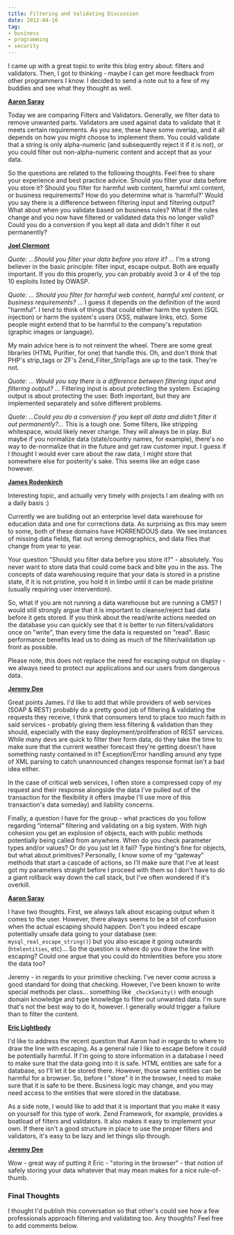 ```yaml
---
title: Filtering and Validating Discussion
date: 2012-04-10
tag:
- business
- programming
- security
---
```

I came up with a great topic to write this blog entry about: filters and validators.  Then, I got to thinking - maybe I can get more feedback from other programmers I know.  I decided to send a note out to a few of my buddies and see what they thought as well.  

<!--more-->

**[Aaron Saray](http://aaronsaray.com)**

Today we are comparing Filters and Validators.  Generally, we filter data to remove unwanted parts.  Validators are used against data to validate that it meets certain requirements.  As you see, these have some overlap, and it all depends on how you might choose to implement them. You could validate that a string is only alpha-numeric (and subsequently reject it if it is not), or you could filter out non-alpha-numeric content and accept that as your data.

So the questions are related to the following thoughts.  Feel free to share your experience and best practice advice.  Should you filter your data before you store it?  Should you filter for harmful web content, harmful xml content, or business requirements?  How do you determine what is 'harmful?'  Would you say there is a difference between filtering input and filtering output?  What about when you validate based on business rules?  What if the rules change and you now have filtered or validated data this no longer valid?  Could you do a conversion if you kept all data and didn't filter it out permanently?

**[Joel Clermont](http://joelclermont.com)**

_Quote: ...Should you filter your data before you store it?  ..._
I'm a strong believer in the basic principle: filter input, escape output. Both are equally important. If you do this properly, you can probably avoid 3 or 4 of the top 10 exploits listed by OWASP.

_Quote: ... Should you filter for harmful web content, harmful xml content, or business requirements?  ..._
I guess it depends on the definition of the word "harmful". I tend to think of things that could either harm the system (SQL injection) or harm the system's users (XSS, malware links, etc). Some people might extend that to be harmful to the company's reputation (graphic images or language).

My main advice here is to not reinvent the wheel. There are some great libraries (HTML Purifier, for one) that handle this. Oh, and don't think that PHP's strip_tags or ZF's Zend_Filter_StripTags are up to the task. They're not.

_Quote: ... Would you say there is a difference between filtering input and filtering output? ..._
Filtering input is about protecting the system. Escaping output is about protecting the user. Both important, but they are implemented separately and solve different problems.

_Quote: ...Could you do a conversion if you kept all data and didn't filter it out permanently?..._
This is a tough one. Some filters, like stripping whitespace, would likely never change. They will always be in play. But maybe if you normalize data (state/country names, for example), there's no way to de-normalize that in the future and get raw customer input. I guess if I thought I would ever care about the raw data, I might store that somewhere else for posterity's sake. This seems like an edge case however.

**[James Rodenkirch](http://rodenkirch.com)**

Interesting topic, and actually very timely with projects I am dealing with on a daily basis :)

Currently we are building out an enterprise level data warehouse for education data and one for corrections data. As surprising as this may seem to some, both of these domains have HORRENDOUS data. We see instances of missing data fields, flat out wrong demographics, and data files that change from year to year.

Your question "Should you filter data before you store it?" - absolutely. You never want to store data that could come back and bite you in the ass. The concepts of data warehousing require that your data is stored in a pristine state, if it is not pristine, you hold it in limbo until it can be made pristine (usually requiring user intervention).

So, what if you are not running a data warehouse but are running a CMS? I would still strongly argue that it is important to cleanse/reject bad data before it gets stored. If you think about the read/write actions needed on the database you can quickly see that it is better to run filters/validators once on "write", than every time the data is requested on "read". Basic performance benefits lead us to doing as much of the filter/validation up front as possible.

Please note, this does not replace the need for escaping output on display - we always need to protect our applications and our users from dangerous data. 

**[Jeremy Dee](http://twitter.com/akadeej)**

Great points James. I'd like to add that while providers of web services (SOAP & REST) probably do a pretty good job of filtering & validating the requests they receive, I think that consumers tend to place too much faith in said services - probably giving them less filtering & validation than they should, especially with the easy deployment/proliferation of REST services. While many devs are quick to filter their form data, do they take the time to make sure that the current weather forecast they're getting doesn't have something nasty contained in it?  Exception/Error handling around any type of XML parsing to catch unannounced changes response format isn't a bad idea either.

In the case of critical web services, I often store a compressed copy of my request and their response alongside the data I've pulled out of the transaction for the flexibility it offers (maybe I'll use more of this transaction's data someday) and liability concerns.

Finally, a question I have for the group - what practices do you follow regarding “internal” filtering and validating on a big system. With high cohesion you get an explosion of objects, each with public methods potentially being called from anywhere. When do you check parameter types and/or values? Or do you just let it fail? Type hinting's fine for objects, but what about primitives? Personally, I know some of my “gateway” methods that start a cascade of actions, so I'll make sure that I've at least got my parameters straight before I proceed with them so I don't have to do a giant rollback way down the call stack, but I've often wondered if it's overkill. 

**[Aaron Saray](http://aaronsaray.com)**

I have two thoughts.  First, we always talk about escaping output when it comes to the user.  However, there always seems to be a bit of confusion when the actual escaping should happen.  Don't you indeed escape potentially unsafe data going to your database (see: `mysql_real_escape_string()`) but you also escape it going outwards (`htmlentities`, etc)... So the question is where do you draw the line with escaping?  Could one argue that you could do htmlentities before you store the data too?

Jeremy - in regards to your primitive checking.  I've never come across a good standard for doing that checking.  However, I've been known to write special methods per class... something like `_checkSanity()` with enough domain knowledge and type knowledge to filter out unwanted data.  I'm sure that's not the best way to do it, however.  I generally would trigger a failure than to filter the content.

**[Eric Lightbody](http://ericlightbody.com)**

I'd like to address the recent question that Aaron had in regards to where to draw the line with escaping. As a general rule I like to escape before it could be potentially harmful. If I'm going to store information in a database I need to make sure that the data going into it is safe. HTML entities are safe for a database, so I'll let it be stored there. However, those same entities can be harmful for a browser. So, before I "store" it in the browser, I need to make sure that it is safe to be there.   Business logic may change, and you may need access to the entities that were stored in the database.

As a side note, I would like to add that it is important that you make it easy on yourself for this type of work. Zend Framework, for example, provides a boatload of filters and validators. It also makes it easy to implement your own. If there isn't a good structure in place to use the proper filters and validators, it's easy to be lazy and let things slip through.

**[Jeremy Dee](http://twitter.com/akadeej)**

Wow - great way of putting it Eric - "storing in the browser" - that notion of safely storing your data whatever that may mean makes for a nice rule-of-thumb. 

### Final Thoughts

I thought I'd publish this conversation so that other's could see how a few professionals approach filtering and validating too.  Any thoughts?  Feel free to add comments below.
